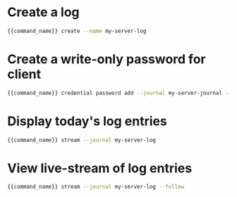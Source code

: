 # Create a log

```bash
{{command_name}} create --name my-server-log
```

# Create a write-only password for client

```bash
{{command_name}} credential password add --journal my-server-journal --name syslog --password my-strong-secret
```

# Display today's log entries

```bash
{{command_name}} stream --journal my-server-log
```

# View live-stream of log entries

```bash
{{command_name}} stream --journal my-server-log --follow
```

